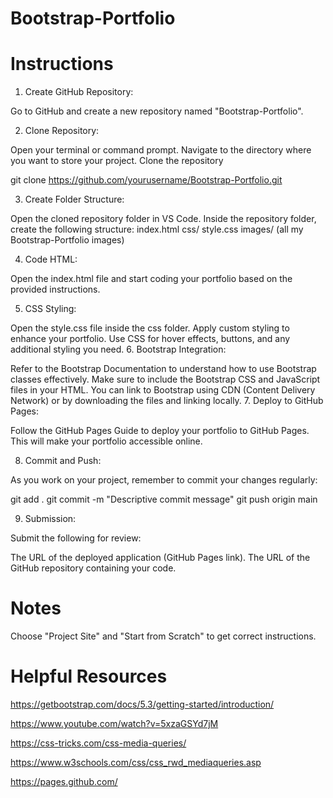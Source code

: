 # Bootstrap-Portfolio

# Instructions

1. Create GitHub Repository:

Go to GitHub and create a new repository named "Bootstrap-Portfolio".

2. Clone Repository:

Open your terminal or command prompt.
Navigate to the directory where you want to store your project.
Clone the repository 

git clone https://github.com/yourusername/Bootstrap-Portfolio.git

3. Create Folder Structure:

Open the cloned repository folder in VS Code.
Inside the repository folder, create the following structure:
index.html
css/
style.css
images/ (all my Bootstrap-Portfolio images)

4. Code HTML:

Open the index.html file and start coding your portfolio based on the provided instructions. 


5. CSS Styling:

Open the style.css file inside the css folder.
Apply custom styling to enhance your portfolio. Use CSS for hover effects, buttons, and any additional styling you need.
6. Bootstrap Integration:

Refer to the Bootstrap Documentation to understand how to use Bootstrap classes effectively.
Make sure to include the Bootstrap CSS and JavaScript files in your HTML. You can link to Bootstrap using CDN (Content Delivery Network) or by downloading the files and linking locally.
7. Deploy to GitHub Pages:

Follow the GitHub Pages Guide to deploy your portfolio to GitHub Pages. This will make your portfolio accessible online.

8. Commit and Push:

As you work on your project, remember to commit your changes regularly:

git add .
git commit -m "Descriptive commit message"
git push origin main

9. Submission:

Submit the following for review:

The URL of the deployed application (GitHub Pages link).
The URL of the GitHub repository containing your code.




# Notes 

 Choose "Project Site" and "Start from Scratch" to get correct instructions.

# Helpful Resources

https://getbootstrap.com/docs/5.3/getting-started/introduction/

https://www.youtube.com/watch?v=5xzaGSYd7jM

https://css-tricks.com/css-media-queries/

https://www.w3schools.com/css/css_rwd_mediaqueries.asp

https://pages.github.com/

